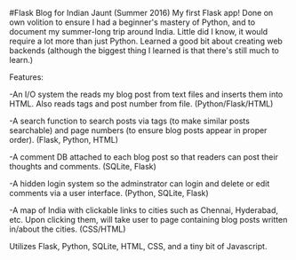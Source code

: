 #Flask Blog for Indian Jaunt (Summer 2016)
My first Flask app! Done on own volition to ensure I had a beginner's
mastery of Python, and to document my summer-long trip around India. Little
 did I know, it would require a lot more than just Python. Learned a good 
bit about creating web backends (although the biggest thing I learned is 
that there's still much to learn.)

Features:

-An I/O system the reads my blog post from text files and inserts them into
HTML. Also reads tags and post number from file. (Python/Flask/HTML)

-A search function to search posts via tags (to make similar posts 
searchable) and page numbers (to ensure blog posts appear in proper order). (Flask, Python, HTML) 

-A comment DB attached to each blog post so that readers can post their thoughts
and comments. (SQLite, Flask)

-A hidden login system so the adminstrator can login and delete or edit comments
via a user interface. (Python, SQLite, Flask)

-A map of India with clickable links to cities such as Chennai,
Hyderabad, etc. Upon clicking them, will take user to page containing
blog posts written in/about the cities. (CSS/HTML)

Utilizes Flask, Python, SQLite, HTML, CSS, and a tiny bit of Javascript. 
